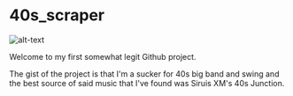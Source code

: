 # 40s_scraper
![alt-text](http://www.essexmobiledisco.co.uk/images/40s.jpg)


 Welcome to my first somewhat legit Github project.  
 
 The gist of the project is that I'm a sucker for 40s big band and swing and the best source of said music that I've found was Siruis XM's 40s Junction.
